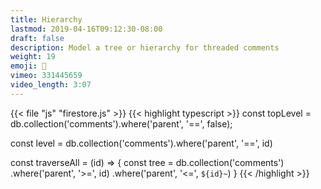 ```yaml
---
title: Hierarchy
lastmod: 2019-04-16T09:12:30-08:00
draft: false
description: Model a tree or hierarchy for threaded comments
weight: 19
emoji: 🎁
vimeo: 331445659
video_length: 3:07
---
```


{{< file "js" "firestore.js" >}} {{< highlight typescript >}} const topLevel =
db.collection('comments').where('parent', '==', false);

const level = db.collection('comments').where('parent', '==', id)

const traverseAll = (id) => { const tree = db.collection('comments')
.where('parent', '>=', id) .where('parent', '<=', `${id}~`) } {{< /highlight >}}
